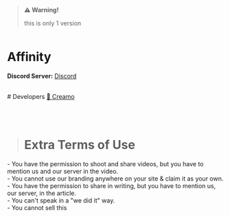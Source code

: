 > **⚠️ Warning!**
> 
>  this is only 1 version
```

```

# Affinity
**Discord Server:** [Discord](https://discord.gg/RX72dx6jM2)<br>

<br>
# Developers
<a href="https://discord.gg/HHzQmk3p">👤 Creamo</a><br>

<br><br>
> # Extra Terms of Use
<a>- You have the permission to shoot and share videos, but you have to mention us and our server in the video.</a><br>
<a>- You cannot use our branding anywhere on your site & claim it as your own.</a><br>
<a>- You have the permission to share in writing, but you have to mention us, our server, in the article.</a><br>
<a>- You can't speak in a "we did it" way.</a><br>
<a>- You cannot sell this</a><br>




